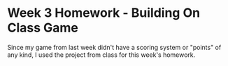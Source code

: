 # Week 3 Homework - Building On Class Game

Since my game from last week didn't have a scoring system or "points" of any kind, I used the project from class for this week's homework.
